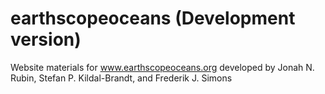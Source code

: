 # earthscopeoceans (Development version)
Website materials for www.earthscopeoceans.org developed by Jonah N. Rubin, Stefan P. Kildal-Brandt, and Frederik J. Simons

